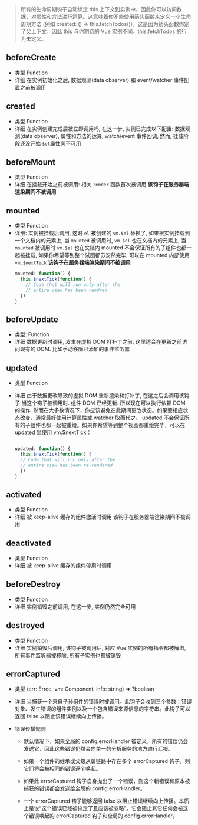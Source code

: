 > 所有的生命周期钩子自动绑定 this 上下文到实例中，因此你可以访问数据，对属性和方法进行运算。这意味着你不能使用箭头函数来定义一个生命周期方法 (例如 created: () => this.fetchTodos())。这是因为箭头函数绑定了父上下文，因此 this 与你期待的 Vue 实例不同，this.fetchTodos 的行为未定义。

## beforeCreate

- 类型 Function
- 详细
  在实例初始化之后, 数据观测(data observer) 和 event/watcher 事件配置之前被调用

## created

- 类型 Function
- 详细
  在实例创建完成后被立即调用吗, 在这一步, 实例已完成以下配置: 数据观测(data observer), 属性和方法的运算, watch/event 事件回调, 然而, 挂载阶段还没开始 `$el`属性尚不可用

## beforeMount

- 类型 Function
- 详细
  在挂载开始之前被调用: 相关 `render` 函数首次被调用
  **该钩子在服务器端渲染期间不被调用**

## mounted

- 类型 Function
- 详细:
  实例被挂载后调用, 这时 `el` 被创建的 `vm.$el` 替换了, 如果根实例挂载到一个文档内的元素上, 当 `mounted` 被调用时, `vm.$el` 也在文档内的元素上, 当 `mounted` 被调用时 `vm.$el` 也在文档内
  mounted 不会保证所有的子组件也都一起被挂载, 如果你希望等到整个试图都苏安然完毕, 可以在 mounted 内部使用 `vm.$nextTick`
  **该钩子在服务器端渲染期间不被调用**
  ```js
  mounted: function() {
    this.$nextTick(function() {
      // Code that will run only after the
      // entire view has been rendred
    })
  }
  ```

## beforeUpdate

- 类型: Function
- 详细
  数据更新时调用, 发生在虚拟 DOM 打补丁之前, 这里适合在更新之前访问现有的 DOM. 比如手动移除已添加的事件监听器

## updated

- 类型 Function
- 详细
  由于数据更改导致的虚拟 DOM 重新渲染和打补丁, 在这之后会调用该钩子
  当这个钩子被调用时. 组件 DOM 已经更新. 所以现在可以执行依赖 DOM 的操作. 然而在大多数情况下，你应该避免在此期间更改状态。如果要相应状态改变，通常最好使用计算属性或 watcher 取而代之。
  updated 不会保证所有的子组件也都一起被重绘。如果你希望等到整个视图都重绘完毕，可以在 updated 里使用 vm.\$nextTick：

  ```js

  updated: function() {
    this.$nextTick(function() {
    // Code that will run only after the
    // entire view has been re-rendered
    })
  }
  ```

## activated

- 类型 Function
- 详细
  被 keep-alive 缓存的组件激活时调用
  该钩子在服务器端渲染期间不被调用

## deactivated

- 类型 Function
- 详细
  被 keep-alive 缓存的组件停用时调用

## beforeDestroy

- 类型 Function
- 详细
  实例销毁之前调用, 在这一步, 实例仍然完全可用

## destroyed

- 类型 Function
- 详细
  实例销毁后调用, 该钩子被调用后, 对应 Vue 实例的所有指令都被解绑, 所有事件监听器被移除, 所有子实例也都被销毁

## errorCaptured

- 类型 (err: Erroe, vm: Component, info: string) => ?boolean
- 详细
  当捕获一个来自子孙组件的错误时被调用。此钩子会收到三个参数：错误对象、发生错误的组件实例以及一个包含错误来源信息的字符串。此钩子可以返回 false 以阻止该错误继续向上传播。
- 错误传播规则

  - 默认情况下，如果全局的 config.errorHandler 被定义，所有的错误仍会发送它，因此这些错误仍然会向单一的分析服务的地方进行汇报。

  - 如果一个组件的继承或父级从属链路中存在多个 errorCaptured 钩子，则它们将会被相同的错误逐个唤起。

  - 如果此 errorCaptured 钩子自身抛出了一个错误，则这个新错误和原本被捕获的错误都会发送给全局的 config.errorHandler。

  - 一个 errorCaptured 钩子能够返回 false 以阻止错误继续向上传播。本质上是说“这个错误已经被搞定了且应该被忽略”。它会阻止其它任何会被这个错误唤起的 errorCaptured 钩子和全局的 config.errorHandler。
